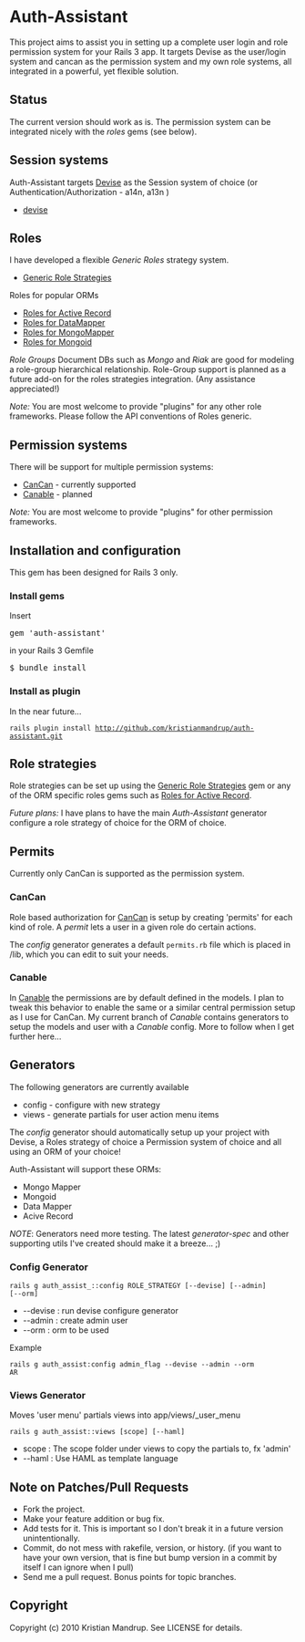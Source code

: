 # Auth-Assistant

This project aims to assist you in setting up a complete user login and role permission system for your Rails 3 app.
It targets Devise as the user/login system and cancan as the permission system and my own role systems, all integrated in a powerful, yet flexible solution.

## Status

The current version should work as is. The permission system can be integrated nicely with the *roles* gems (see below).

## Session systems

Auth-Assistant targets [Devise](http://github.com/plataformatec/devise) as the Session system of choice (or Authentication/Authorization - a14n, a13n )

* [devise](http://github.com/plataformatec/devise) 

## Roles

I have developed a flexible *Generic Roles* strategy system.

* [Generic Role Strategies](http://github.com/kristianmandrup/roles_generic)

Roles for popular ORMs

* [Roles for Active Record](http://github.com/kristianmandrup/roles_active_record)
* [Roles for DataMapper](http://github.com/kristianmandrup/roles_data_mapper)
* [Roles for MongoMapper](http://github.com/kristianmandrup/roles_mongo_mapper)
* [Roles for Mongoid](http://github.com/kristianmandrup/roles_for_mongoid)

_Role Groups_
Document DBs such as *Mongo* and *Riak* are good for modeling a role-group hierarchical relationship. 
Role-Group support is planned as a future add-on for the roles strategies integration. (Any assistance appreciated!)

_Note:_
You are most welcome to provide "plugins" for any other role frameworks. Please follow the API conventions of Roles generic.

## Permission systems 

There will be support for multiple permission systems:

* [CanCan](http://github.com/ryanb/cancan) - currently supported
* [Canable](http://github.com/jnunemaker/canable) - planned

_Note:_
You are most welcome to provide "plugins" for other permission frameworks.

## Installation and configuration ##

This gem has been designed for Rails 3 only.

### Install gems

Insert <pre>gem 'auth-assistant'</pre> in your Rails 3 Gemfile
<pre>$ bundle install</pre>

### Install as plugin

In the near future...

<code>rails plugin install http://github.com/kristianmandrup/auth-assistant.git</code>

## Role strategies ##

Role strategies can be set up using the [Generic Role Strategies](http://github.com/kristianmandrup/roles_generic) gem or any of the ORM specific roles gems such as [Roles for Active Record](http://github.com/kristianmandrup/roles_active_record). 

_Future plans:_
I have plans to have the main *Auth-Assistant* generator configure a role strategy of choice for the ORM of choice. 

## Permits

Currently only CanCan is supported as the permission system.

### CanCan

Role based authorization for [CanCan](http://github.com/ryanb/cancan) is setup by creating 'permits' for each kind of role. 
A *permit* lets a user in a given role do certain actions. 

The *config* generator generates a default <code>permits.rb</code> file which is placed in /lib, which you can edit to suit your needs.

### Canable

In [Canable](http://github.com/jnunemaker/canable) the permissions are by default defined in the models. 
I plan to tweak this behavior to enable the same or a similar central permission setup as I use for CanCan.
My current branch of *Canable* contains generators to setup the models and user with a *Canable* config. 
More to follow when I get further here...

## Generators

The following generators are currently available 

* config - configure with new strategy
* views  - generate partials for user action menu items

The *config* generator should automatically setup up your project with Devise, a Roles strategy of choice a Permission system of choice and all using an ORM of your choice! 

Auth-Assistant will support these ORMs:

* Mongo Mapper
* Mongoid 
* Data Mapper
* Acive Record

_NOTE_: Generators need more testing. The latest *generator-spec* and other supporting utils I've created should make it a breeze... ;)

### Config Generator ###

<code>rails g auth_assist_::config ROLE_STRATEGY [--devise] [--admin] [--orm]</code>

* --devise  : run devise configure generator
* --admin   : create admin user
* --orm     : orm to be used

Example

<code>rails g auth_assist:config admin_flag --devise --admin --orm AR</code>

### Views Generator ###

Moves 'user menu' partials views into app/views/_user_menu

<code>rails g auth_assist::views [scope] [--haml]</code>

* scope  : The scope folder under views to copy the partials to, fx 'admin'
* --haml : Use HAML as template language

## Note on Patches/Pull Requests ##
 
* Fork the project.
* Make your feature addition or bug fix.
* Add tests for it. This is important so I don't break it in a
  future version unintentionally.
* Commit, do not mess with rakefile, version, or history.
  (if you want to have your own version, that is fine but bump version in a commit by itself I can ignore when I pull)
* Send me a pull request. Bonus points for topic branches.

## Copyright ##

Copyright (c) 2010 Kristian Mandrup. See LICENSE for details.
